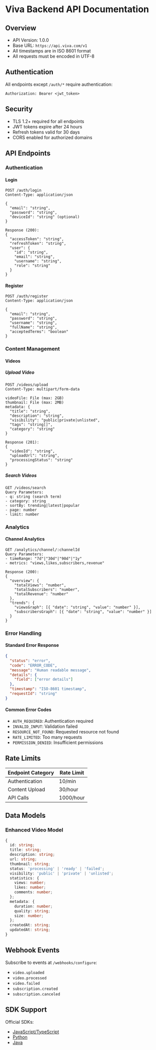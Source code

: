 # Viva Backend API Documentation

## Overview
- API Version: 1.0.0
- Base URL: `https://api.viva.com/v1`
- All timestamps are in ISO 8601 format
- All requests must be encoded in UTF-8

## Authentication
All endpoints except `/auth/*` require authentication:
```http
Authorization: Bearer <jwt_token>
```

## Security
- TLS 1.2+ required for all endpoints
- JWT tokens expire after 24 hours
- Refresh tokens valid for 30 days
- CORS enabled for authorized domains

## API Endpoints

### Authentication
#### Login
```http
POST /auth/login
Content-Type: application/json

{
  "email": "string",
  "password": "string",
  "deviceId": "string" (optional)
}

Response (200):
{
  "accessToken": "string",
  "refreshToken": "string",
  "user": {
    "id": "string",
    "email": "string",
    "username": "string",
    "role": "string"
  }
}
```

#### Register
```http
POST /auth/register
Content-Type: application/json

{
  "email": "string",
  "password": "string",
  "username": "string",
  "fullName": "string",
  "acceptedTerms": "boolean"
}
```

### Content Management

#### Videos
##### Upload Video
```http
POST /videos/upload
Content-Type: multipart/form-data

videoFile: File (max: 2GB)
thumbnail: File (max: 2MB)
metadata: {
  "title": "string",
  "description": "string",
  "visibility": "public|private|unlisted",
  "tags": "string[]",
  "category": "string"
}

Response (201):
{
  "videoId": "string",
  "uploadUrl": "string",
  "processingStatus": "string"
}
```

##### Search Videos
```http
GET /videos/search
Query Parameters:
- q: string (search term)
- category: string
- sortBy: trending|latest|popular
- page: number
- limit: number
```

### Analytics

#### Channel Analytics
```http
GET /analytics/channel/:channelId
Query Parameters:
- timeRange: "7d"|"30d"|"90d"|"1y"
- metrics: "views,likes,subscribers,revenue"

Response (200):
{
  "overview": {
    "totalViews": "number",
    "totalSubscribers": "number",
    "totalRevenue": "number"
  },
  "trends": {
    "viewsGraph": [{ "date": "string", "value": "number" }],
    "subscribersGraph": [{ "date": "string", "value": "number" }]
  }
}
```

### Error Handling

#### Standard Error Response
```json
{
  "status": "error",
  "code": "ERROR_CODE",
  "message": "Human readable message",
  "details": {
    "field": ["error details"]
  },
  "timestamp": "ISO-8601 timestamp",
  "requestId": "string"
}
```

#### Common Error Codes
- `AUTH_REQUIRED`: Authentication required
- `INVALID_INPUT`: Validation failed
- `RESOURCE_NOT_FOUND`: Requested resource not found
- `RATE_LIMITED`: Too many requests
- `PERMISSION_DENIED`: Insufficient permissions

## Rate Limits
| Endpoint Category | Rate Limit |
|------------------|------------|
| Authentication   | 10/min     |
| Content Upload   | 30/hour    |
| API Calls        | 1000/hour  |

## Data Models

### Enhanced Video Model
```typescript
{
  id: string;
  title: string;
  description: string;
  url: string;
  thumbnail: string;
  status: 'processing' | 'ready' | 'failed';
  visibility: 'public' | 'private' | 'unlisted';
  statistics: {
    views: number;
    likes: number;
    comments: number;
  };
  metadata: {
    duration: number;
    quality: string;
    size: number;
  };
  createdAt: string;
  updatedAt: string;
}
```

## Webhook Events
Subscribe to events at `/webhooks/configure`:
- `video.uploaded`
- `video.processed`
- `video.failed`
- `subscription.created`
- `subscription.canceled`

## SDK Support
Official SDKs:
- [JavaScript/TypeScript](https://github.com/viva/sdk-js)
- [Python](https://github.com/viva/sdk-python)
- [Java](https://github.com/viva/sdk-java)
